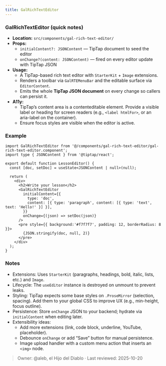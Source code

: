 ```yaml
---
title: GalRichTextEditor
---
```


### GalRichTextEditor (quick notes)
- **Location:** `src/components/gal-rich-text-editor/`
- **Props:**
  - `initialContent?: JSONContent` — TipTap document to seed the editor
  - `onChange?(content: JSONContent)` — fired on every editor update with TipTap JSON
- **Usage:**
  - A TipTap-based rich text editor with `StarterKit` + `Image` extensions.
  - Renders a toolbar via `GalRTEMenuBar` and the editable surface via `EditorContent`.
  - Emits the whole **TipTap JSON document** on every change so callers can persist it.
- **A11y:**
  - TipTap’s content area is a contenteditable element. Provide a visible label or heading for screen readers (e.g., `<label htmlFor>`, or an aria-label on the container).
  - Ensure focus styles are visible when the editor is active.

### Example
```tsx
import GalRichTextEditor from '@/components/gal-rich-text-editor/gal-rich-text-editor.component';
import type { JSONContent } from '@tiptap/react';

export default function LessonEditor() {
  const [doc, setDoc] = useState<JSONContent | null>(null);

  return (
    <div>
      <h2>Write your lesson</h2>
      <GalRichTextEditor
        initialContent={{
          type: 'doc',
          content: [{ type: 'paragraph', content: [{ type: 'text', text: 'Hello!' }] }],
        }}
        onChange={(json) => setDoc(json)}
      />
      <pre style={{ background:'#f7f7f7', padding: 12, borderRadius: 8 }}>
        {JSON.stringify(doc, null, 2)}
      </pre>
    </div>
  );
}
```


### Notes
- Extensions: Uses `StarterKit` (paragraphs, headings, bold, italic, lists, etc.) and `Image`.
- Lifecycle: The `useEditor` instance is destroyed on unmount to prevent leaks.
- Styling: TipTap expects some base styles on `.ProseMirror` (selection, spacing). Add them to your global CSS to improve UX (e.g., min-height, focus outline).
- Persistence: Store `onChange` JSON to your backend; hydrate via `initialContent` when editing later.
- Extensibility ideas:
    - Add more extensions (link, code block, underline, YouTube, placeholder).
    - Debounce `onChange` or add “Save” button for manual persistence.
    - Image upload handler with a custom menu action that inserts an `<img>` node.

> Owner: @aleb, el Hijo del Diablo · Last reviewed: 2025-10-20